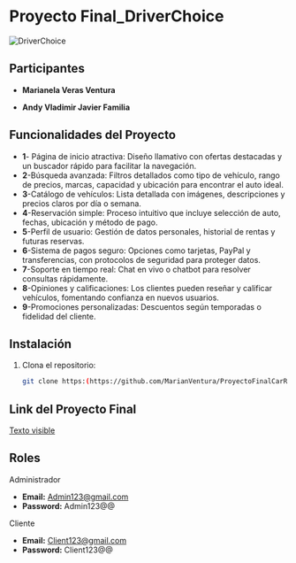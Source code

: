 # Proyecto Final_DriverChoice

![DriverChoice](https://github.com/user-attachments/assets/a07d647c-a183-4373-bde0-cc647b95e2aa)

## Participantes

- **Marianela Veras Ventura**
  
- **Andy Vladimir Javier Familia**

## Funcionalidades del Proyecto

- **1**- Página de inicio atractiva: Diseño llamativo con ofertas destacadas y un buscador rápido para facilitar la navegación.
- **2**-Búsqueda avanzada: Filtros detallados como tipo de vehículo, rango de precios, marcas, capacidad y ubicación para encontrar el auto ideal.
- **3**-Catálogo de vehículos: Lista detallada con imágenes, descripciones y precios claros por día o semana.
- **4**-Reservación simple: Proceso intuitivo que incluye selección de auto, fechas, ubicación y método de pago.
- **5**-Perfil de usuario: Gestión de datos personales, historial de rentas y futuras reservas.
- **6**-Sistema de pagos seguro: Opciones como tarjetas, PayPal y transferencias, con protocolos de seguridad para proteger datos.
- **7**-Soporte en tiempo real: Chat en vivo o chatbot para resolver consultas rápidamente.
- **8**-Opiniones y calificaciones: Los clientes pueden reseñar y calificar vehículos, fomentando confianza en nuevos usuarios.
- **9**-Promociones personalizadas: Descuentos según temporadas o fidelidad del cliente.

## Instalación

1. Clona el repositorio:
   ```bash
   git clone https:(https://github.com/MarianVentura/ProyectoFinalCarRental.git)
   
## Link del Proyecto Final

[Texto visible](https://carrentalproject.azurewebsites.net/)
 
## Roles
   Administrador 
 - **Email:** Admin123@gmail.com
 - **Password:** Admin123@@

Cliente
- **Email:** Client123@gmail.com
- **Password:** Client123@@

